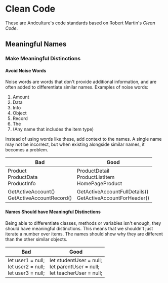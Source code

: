 # Clean Code

These are Andculture's code standards based on Robert Martin's _Clean Code_.

## Meaningful Names

### Make Meaningful Distinctions

#### Avoid Noise Words

Noise words are words that don't provide additional information, and are often added to
differentiate similar names. Examples of noise words:

1.  Amount
1.  Data
1.  Info
1.  Object
1.  Record
1.  The
1.  (Any name that includes the item type)

Instead of using words like these, add context to the names. A single name may not be incorrect, but
when existing alongside similar names, it becomes a problem.

| Bad                                            | Good                                                         |
| ---------------------------------------------- | ------------------------------------------------------------ |
| Product<br>ProductData<br>ProductInfo          | ProductDetail<br>ProductListItem<br>HomePageProduct          |
| GetActiveAccount()<br>GetActiveAccountRecord() | GetActiveAccountFullDetails()<br>GetActiveAccountForHeader() |

#### Names Should have Meaningful Distinctions

Being able to differentiate classes, methods or variables isn't enough, they should have meaningful
distinctions. This means that we shouldn't just iterate a number over items. The names should show
why they are different than the other similar objects.

| Bad                                                         | Good                                                                         |
| ----------------------------------------------------------- | ---------------------------------------------------------------------------- |
| let user1 = null;<br>let user2 = null;<br>let user3 = null; | let studentUser = null;<br>let parentUser = null;<br>let teacherUser = null; |
